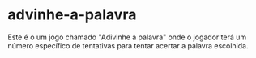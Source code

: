 # advinhe-a-palavra
Este é o um jogo chamado "Adivinhe a palavra" onde o jogador terá um número específico de tentativas para tentar acertar a palavra escolhida.
